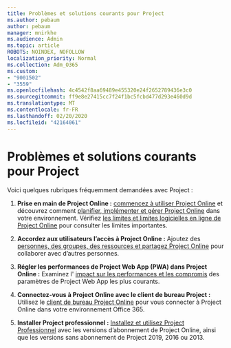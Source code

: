 ```yaml
---
title: Problèmes et solutions courants pour Project
ms.author: pebaum
author: pebaum
manager: mnirkhe
ms.audience: Admin
ms.topic: article
ROBOTS: NOINDEX, NOFOLLOW
localization_priority: Normal
ms.collection: Adm_O365
ms.custom:
- "9001502"
- "3559"
ms.openlocfilehash: 4c4542f8aa69489e455320e24f2652789436e3c0
ms.sourcegitcommit: ff9e8e27415cc7f24f1bc5fcbd477d293e460d9d
ms.translationtype: MT
ms.contentlocale: fr-FR
ms.lasthandoff: 02/20/2020
ms.locfileid: "42164061"
---
```

# <a name="project-common-issues-and-resolutions"></a>Problèmes et solutions courants pour Project

Voici quelques rubriques fréquemment demandées avec Project :

1. **Prise en main de Project Online :**  [commencez à utiliser Project Online](https://docs.microsoft.com/en-us/ProjectOnline/get-started-with-project-online) et découvrez comment [planifier, implémenter et gérer Project Online](https://docs.microsoft.com/en-us/projectonline/project-online) dans votre environnement. Vérifiez [les limites et limites logicielles en ligne de Project Online](https://docs.microsoft.com/en-us/ProjectOnline/project-online-software-boundaries-and-limits) pour consulter les limites importantes.

2. **Accordez aux utilisateurs l’accès à Project Online :** Ajoutez des [personnes, des groupes, des ressources et partagez Project Online](https://docs.microsoft.com/en-us/projectonline/step-2-add-people-to-project-online) pour collaborer avec d’autres personnes. 

3. **Régler les performances de Project Web App (PWA) dans Project Online :** Examinez l' [impact sur les performances et les compromis](https://docs.microsoft.com/en-us/projectonline/tune-project-online-performance) des paramètres de Project Web App les plus courants.

4. **Connectez-vous à Project Online avec le client de bureau Project :** Utilisez le [client de bureau Project Online](https://docs.microsoft.com/en-us/projectonline/connect-to-project-online-with-the-project-online-desktop-client) pour vous connecter à Project Online dans votre environnement Office 365. 

5. **Installer Project professionnel :** [Installez et utilisez Project Professionnel](https://support.office.com/en-us/article/install-project-7059249b-d9fe-4d61-ab96-5c5bf435f281?ui=en-US&rs=en-US&ad=US) avec les versions d’abonnement de Project Online, ainsi que les versions sans abonnement de Project 2019, 2016 ou 2013.
